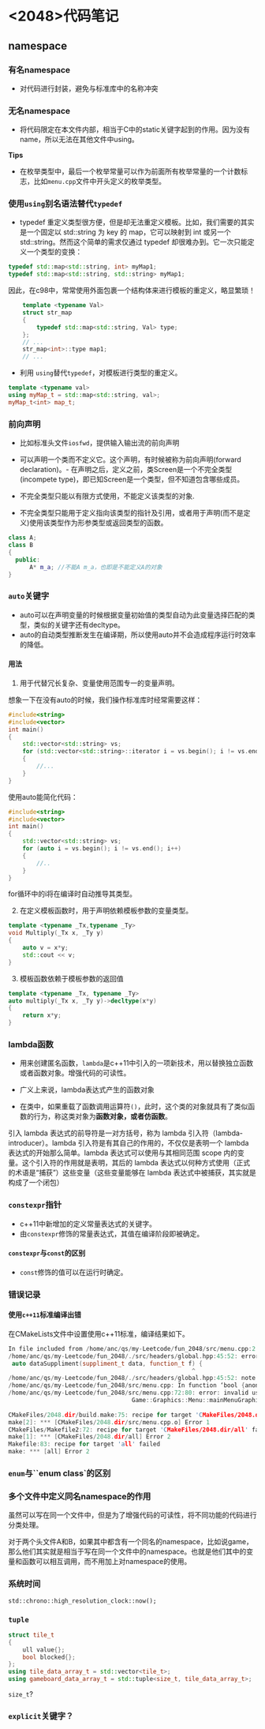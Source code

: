 # <2048>代码笔记

## namespace
### 有名namespace
- 对代码进行封装，避免与标准库中的名称冲突


### 无名namespace
- 将代码限定在本文件内部，相当于C中的static关键字起到的作用。因为没有name，所以无法在其他文件中using。

**Tips**
- 在枚举类型中，最后一个枚举常量可以作为前面所有枚举常量的一个计数标志，比如`menu.cpp`文件中开头定义的枚举类型。


### 使用`using`别名语法替代`typedef`
- typedef 重定义类型很方便，但是却无法重定义模板。比如，我们需要的其实是一个固定以 std::string 为 key 的 map，它可以映射到 int 或另一个 std::string。然而这个简单的需求仅通过 typedef 却很难办到。它一次只能定义一个类型的变换：
```c++
typedef std::map<std::string, int> myMap1;
typedef std::map<std::string, std::string> myMap1;
```
因此，在c98中，常常使用外面包裹一个结构体来进行模板的重定义，略显繁琐！
```c++
    template <typename Val>
    struct str_map
    {
        typedef std::map<std::string, Val> type;
    };
    // ...
    str_map<int>::type map1;
    // ...
```
- 利用 `using`替代`typedef`，对模板进行类型的重定义。
```c++
template <typename val>
using myMap_t = std::map<std::string, val>;
myMap_t<int> map_t;
```

### 前向声明
- 比如标准头文件`iosfwd`，提供输入输出流的前向声明
 
- 可以声明一个类而不定义它。这个声明，有时候被称为前向声明(forward declaration)。- 在声明之后，定义之前，类Screen是一个不完全类型(incompete type)，即已知Screen是一个类型，但不知道包含哪些成员。
- 不完全类型只能以有限方式使用，不能定义该类型的对象.
- 不完全类型只能用于定义指向该类型的指针及引用，或者用于声明(而不是定义)使用该类型作为形参类型或返回类型的函数。
```c++
class A;
class B
{
  public:
      A* m_a; //不能A m_a，也即是不能定义A的对象
}
```

### `auto`关键字
- auto可以在声明变量的时候根据变量初始值的类型自动为此变量选择匹配的类型，类似的关键字还有decltype。
- auto的自动类型推断发生在编译期，所以使用auto并不会造成程序运行时效率的降低。
#### 用法
1. 用于代替冗长复杂、变量使用范围专一的变量声明。

想象一下在没有auto的时候，我们操作标准库时经常需要这样：
```c++
#include<string>
#include<vector>
int main()
{
    std::vector<std::string> vs;
    for (std::vector<std::string>::iterator i = vs.begin(); i != vs.end(); i++)
    {
        //...
    }
}
```
使用auto能简化代码：
```c++
#include<string>
#include<vector>
int main()
{
    std::vector<std::string> vs;
    for (auto i = vs.begin(); i != vs.end(); i++)
    {
        //..
    }
}
```
for循环中的i将在编译时自动推导其类型。

2. 在定义模板函数时，用于声明依赖模板参数的变量类型。
```c++
template <typename _Tx,typename _Ty>
void Multiply(_Tx x, _Ty y)
{
    auto v = x*y;
    std::cout << v;
}
```

3. 模板函数依赖于模板参数的返回值
```c++
template <typename _Tx, typename _Ty>
auto multiply(_Tx x, _Ty y)->decltype(x*y)
{
    return x*y;
}
```

### lambda函数
- 用来创建匿名函数，`lambda`是c++11中引入的一项新技术，用以替换独立函数或者函数对象。增强代码的可读性。

- 广义上来说，lambda表达式产生的函数对象
- 在类中，如果重载了函数调用运算符`()`，此时，这个类的对象就具有了类似函数的行为，称这类对象为**函数对象，或者仿函数**。


引入 lambda 表达式的前导符是一对方括号，称为 lambda 引入符（lambda-introducer）。lambda 引入符是有其自己的作用的，不仅仅是表明一个 lambda 表达式的开始那么简单。lambda 表达式可以使用与其相同范围 scope 内的变量。这个引入符的作用就是表明，其后的 lambda 表达式以何种方式使用（正式的术语是“捕获”）这些变量（这些变量能够在 lambda 表达式中被捕获，其实就是构成了一个闭包）

### `constexpr`指针
- c++11中新增加的定义常量表达式的关键字。
- 由`constexpr`修饰的常量表达式，其值在编译阶段即被确定。

#### `constexpr`与`const`的区别
- `const`修饰的值可以在运行时确定。



### 错误记录
#### 使用`c++11`标准编译出错
在CMakeLists文件中设置使用c++11标准，编译结果如下。
```c++
In file included from /home/anc/qs/my-Leetcode/fun_2048/src/menu.cpp:2:0:
/home/anc/qs/my-Leetcode/fun_2048/./src/headers/global.hpp:45:52: error: ‘dataSuppliment’ function uses ‘auto’ type specifier without trailing return type
 auto dataSuppliment(suppliment_t data, function_t f) {
                                                    ^
/home/anc/qs/my-Leetcode/fun_2048/./src/headers/global.hpp:45:52: note: deduced return type only available with -std=c++14 or -std=gnu++14
/home/anc/qs/my-Leetcode/fun_2048/src/menu.cpp: In function ‘bool {anonymous}::oneLoop()’:
/home/anc/qs/my-Leetcode/fun_2048/src/menu.cpp:72:80: error: invalid use of ‘auto’
                                   Game::Graphics::Menu::mainMenuGraphicsOverlay));
                                                                                ^
CMakeFiles/2048.dir/build.make:75: recipe for target 'CMakeFiles/2048.dir/src/menu.cpp.o' failed
make[2]: *** [CMakeFiles/2048.dir/src/menu.cpp.o] Error 1
CMakeFiles/Makefile2:72: recipe for target 'CMakeFiles/2048.dir/all' failed
make[1]: *** [CMakeFiles/2048.dir/all] Error 2
Makefile:83: recipe for target 'all' failed
make: *** [all] Error 2
```

### `enum`与``enum class`的区别


### 多个文件中定义同名namespace的作用
虽然可以写在同一个文件中，但是为了增强代码的可读性，将不同功能的代码进行分类处理。

对于两个头文件A和B，如果其中都含有一个同名的namespace，比如说game，那么他们其实就是相当于写在同一个文件中的namespace。也就是他们其中的变量和函数可以相互调用，而不用加上对namespace的使用。

### 系统时间
`std::chrono::high_resolution_clock::now();`


### `tuple`

```c++
struct tile_t
{
    ull value{};
    bool blocked{};
};
using tile_data_array_t = std::vector<tile_t>;
using gameboard_data_array_t = std::tuple<size_t, tile_data_array_t>;
```
`size_t`?


### `explicit`关键字？
